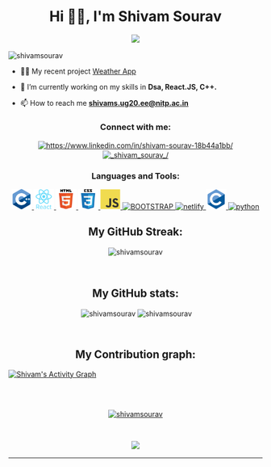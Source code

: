 <h1 align="center">Hi 🙋‍♂️, I'm Shivam Sourav</h1>
<p align="center">
  <a href="https://github.com/DenverCoder1/readme-typing-svg"><img src="https://readme-typing-svg.herokuapp.com/?lines=A%20web%20developer,;Always%20learning%20new%20things.&font=Fira%20Code&center=true&width=440&height=45&color=D93A7C&vCenter=true&size=24"></a>
</p>
<p align="left"> <img src="https://komarev.com/ghpvc/?username=shivamsourav&label=Profile%20views&color=0e75b6&style=flat" alt="shivamsourav" /> </p>

- 👨‍💻 My recent project [Weather App](https://cool-weather-app-ss.netlify.app/)

- 🌱 I’m currently working on my skills in  **Dsa, React.JS, C++.**

- 📫 How to reach me **shivams.ug20.ee@nitp.ac.in**

<h3 align="center">Connect with me:</h3>
<p align="center">
<a href="https://www.linkedin.com/in/shivam-sourav-18b44a1bb/" target="blank"><img align="center" src="https://upload.wikimedia.org/wikipedia/commons/thumb/8/81/LinkedIn_icon.svg/2048px-LinkedIn_icon.svg.png" alt="https://www.linkedin.com/in/shivam-sourav-18b44a1bb/" height="35" width="35" /></a>
 <a href="https://www.instagram.com/_shivam_sourav_/" target="blank"><img align="center" src="https://upload.wikimedia.org/wikipedia/commons/thumb/e/e7/Instagram_logo_2016.svg/768px-Instagram_logo_2016.svg.png" alt="_shivam_sourav_/" height="35" width="35" /></a>
 <!-- <a href="https://twitter.com/itsvvkhere" target="blank"><img align="center" src="https://raw.githubusercontent.com/rahuldkjain/github-profile-readme-generator/master/src/images/icons/Social/twitter.svg" alt="vvk_srvstv_" height="30" width="40" /></a> -->
</p>

<h3 align="center">Languages and Tools:</h3>
<p align="center">
<a href="https://www.w3schools.com/cpp/" target="_blank"> <img src="https://raw.githubusercontent.com/devicons/devicon/master/icons/cplusplus/cplusplus-original.svg" alt="cplusplus" width="40" height="40"/> </a> 
   <a href="https://reactjs.org/" target="_blank"> <img src="https://raw.githubusercontent.com/devicons/devicon/master/icons/react/react-original-wordmark.svg" alt="react" width="40" height="40"/> </a> 
   <a href="https://www.w3.org/html/" target="_blank"> <img src="https://raw.githubusercontent.com/devicons/devicon/master/icons/html5/html5-original-wordmark.svg" alt="html5" width="40" height="40"/> </a>
  <a href="https://www.w3schools.com/css/" target="_blank"> <img src="https://raw.githubusercontent.com/devicons/devicon/master/icons/css3/css3-original-wordmark.svg" alt="css3" width="40" height="40"/> </a> 
  <a href="https://developer.mozilla.org/en-US/docs/Web/JavaScript" target="_blank"> <img src="https://raw.githubusercontent.com/devicons/devicon/master/icons/javascript/javascript-original.svg" alt="javascript" width="40" height="40"/> </a>
  <a href="https://getbootstrap.com/" target="_blank"> <img src="https://upload.wikimedia.org/wikipedia/commons/thumb/b/b2/Bootstrap_logo.svg/1280px-Bootstrap_logo.svg.png" alt="BOOTSTRAP" width="40" height="40"/> </a>
  <a href="https://www.netlify.com/" target="_blank"> <img src="https://cdn.freebiesupply.com/logos/large/2x/netlify-logo-svg-vector.svg" alt="netlify" width="40" height="40"/> </a> 
<a href="https://www.cprogramming.com/" target="_blank"> <img src="https://raw.githubusercontent.com/devicons/devicon/master/icons/c/c-original.svg" alt="c" width="40" height="40"/> </a> 
<a href="https://www.python.org/" target="_blank"> <img src="https://upload.wikimedia.org/wikipedia/commons/thumb/c/c3/Python-logo-notext.svg/1869px-Python-logo-notext.svg.png" alt="python" width="40" height="40"/> </a> 
</p>

<h2 align="center"> My GitHub Streak:</h2>
<p align="center"><img align="center" src="https://github-readme-streak-stats.herokuapp.com/?user=shivamsourav&theme=radical" alt="shivamsourav" /></p><br/>
<!-- //algolia  -->
<h2 align="center"> My GitHub stats:</h2>
<p align="center" >&nbsp;<img align="center" src="https://github-readme-stats.vercel.app/api?username=shivamsourav&show_icons=true&locale=en&theme=radical" alt="shivamsourav" />
<img align="center" margin="0.5rem" src="https://github-readme-stats.vercel.app/api/top-langs?username=shivamsourav&show_icons=true&locale=en&layout=compact&theme=radical" alt="shivamsourav" /></p>
<br/>
<h2 align="center"> My Contribution graph:</h2>
<a href="https://github.com/shivamsourav/github-readme-activity-graph"><img alt="Shivam's Activity Graph" src="https://github-readme-activity-graph.cyclic.app/graph?username=shivamsourav&bg_color=141321&color=D93A7C&line=F85D7F&point=F1E05A" /></a>

<br/> <br/>
<p align="center"> <a href="https://github.com/ryo-ma/github-profile-trophy"><img src="https://github-profile-trophy.vercel.app/?username=shivamsourav&column=6&margin-w=10&margin-h=10&theme=radical" alt="shivamsourav" /></a> </p>
<br/>

<p align="center">
  <a href="https://github.com/DenverCoder1/readme-typing-svg"><img src="https://readme-typing-svg.herokuapp.com/?lines=See%20you%20next%20time🤗.&font=Fira%20Code&center=true&width=440&height=45&color=D93A7C&vCenter=true&size=24"></a>
</p>
<hr/>

